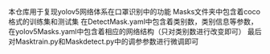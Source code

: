 本仓库用于复现yolov5网络体系在口罩识别中的功能
Masks文件夹中包含着coco格式的训练集和测试集
在DetectMask.yaml中包含着类别数，类别信息等参数，在yolov5Masks.yaml中包含着相应的网络结构（只对类别数进行改变即可）
最后对Masktrain.py和Maskdetect.py中的调参参数进行微调即可